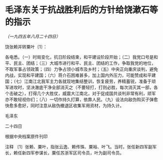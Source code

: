 # 毛泽东关于抗战胜利后的方针给饶漱石等的指示

*（一九四五年八月二十四日）*

饶张赖并转粟叶〔1〕：

各电悉。（一）时局变化，抗日阶段结束，和平建设阶段开始；（二）我党口号是和平、民主、团结；（三）大城市进行和平、民主、团结的工作，争取我党的地位，不取军事占领政策；（四）力争占领小城市及乡村；（五）中央正向重庆谈判，避免内战，实现和平建国；（六）蒋介石困难甚多，加上国内外压力，可能赞成和平建国；（七）江南江北我军主力各就现地集结整训，恢复疲劳，养精蓄锐，准备于顽军进攻时，坚决澈底干净全部消灭之（不要轻打，打则必胜，每次消灭其一部，各个击破之），打得几个大胜仗，威震大江南北，对于促成国共谈判非常有利，顽军亦不敢轻视你们；（八）一切作持久打算，依靠人民。（九）设法向敌伪购买子弹愈快愈多愈好，同时注意从敌伪撤退区收集军用资材，为持久计。

毛泽东

二十四日

根据中央档案原件刊印

注释 〔1〕张赖、粟叶，指张云逸、赖传珠、粟裕、叶飞。当时，张任新四军副军长，赖任新四军参谋长，粟任苏浙军区司令员，叶为副司令员。
